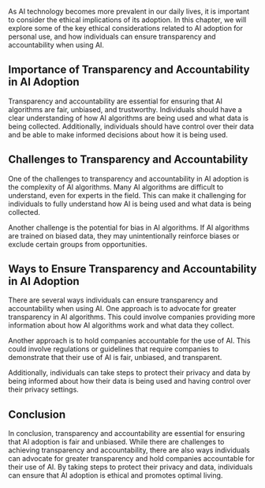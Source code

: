 
As AI technology becomes more prevalent in our daily lives, it is important to consider the ethical implications of its adoption. In this chapter, we will explore some of the key ethical considerations related to AI adoption for personal use, and how individuals can ensure transparency and accountability when using AI.

Importance of Transparency and Accountability in AI Adoption
------------------------------------------------------------

Transparency and accountability are essential for ensuring that AI algorithms are fair, unbiased, and trustworthy. Individuals should have a clear understanding of how AI algorithms are being used and what data is being collected. Additionally, individuals should have control over their data and be able to make informed decisions about how it is being used.

Challenges to Transparency and Accountability
---------------------------------------------

One of the challenges to transparency and accountability in AI adoption is the complexity of AI algorithms. Many AI algorithms are difficult to understand, even for experts in the field. This can make it challenging for individuals to fully understand how AI is being used and what data is being collected.

Another challenge is the potential for bias in AI algorithms. If AI algorithms are trained on biased data, they may unintentionally reinforce biases or exclude certain groups from opportunities.

Ways to Ensure Transparency and Accountability in AI Adoption
-------------------------------------------------------------

There are several ways individuals can ensure transparency and accountability when using AI. One approach is to advocate for greater transparency in AI algorithms. This could involve companies providing more information about how AI algorithms work and what data they collect.

Another approach is to hold companies accountable for the use of AI. This could involve regulations or guidelines that require companies to demonstrate that their use of AI is fair, unbiased, and transparent.

Additionally, individuals can take steps to protect their privacy and data by being informed about how their data is being used and having control over their privacy settings.

Conclusion
----------

In conclusion, transparency and accountability are essential for ensuring that AI adoption is fair and unbiased. While there are challenges to achieving transparency and accountability, there are also ways individuals can advocate for greater transparency and hold companies accountable for their use of AI. By taking steps to protect their privacy and data, individuals can ensure that AI adoption is ethical and promotes optimal living.
